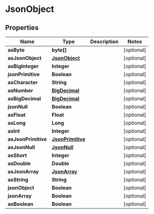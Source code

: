 

# JsonObject

## Properties

Name | Type | Description | Notes
------------ | ------------- | ------------- | -------------
**asByte** | **byte[]** |  |  [optional]
**asJsonObject** | [**JsonObject**](JsonObject.md) |  |  [optional]
**asBigInteger** | **Integer** |  |  [optional]
**jsonPrimitive** | **Boolean** |  |  [optional]
**asCharacter** | **String** |  |  [optional]
**asNumber** | [**BigDecimal**](BigDecimal.md) |  |  [optional]
**asBigDecimal** | [**BigDecimal**](BigDecimal.md) |  |  [optional]
**jsonNull** | **Boolean** |  |  [optional]
**asFloat** | **Float** |  |  [optional]
**asLong** | **Long** |  |  [optional]
**asInt** | **Integer** |  |  [optional]
**asJsonPrimitive** | [**JsonPrimitive**](JsonPrimitive.md) |  |  [optional]
**asJsonNull** | [**JsonNull**](JsonNull.md) |  |  [optional]
**asShort** | **Integer** |  |  [optional]
**asDouble** | **Double** |  |  [optional]
**asJsonArray** | [**JsonArray**](JsonArray.md) |  |  [optional]
**asString** | **String** |  |  [optional]
**jsonObject** | **Boolean** |  |  [optional]
**jsonArray** | **Boolean** |  |  [optional]
**asBoolean** | **Boolean** |  |  [optional]



